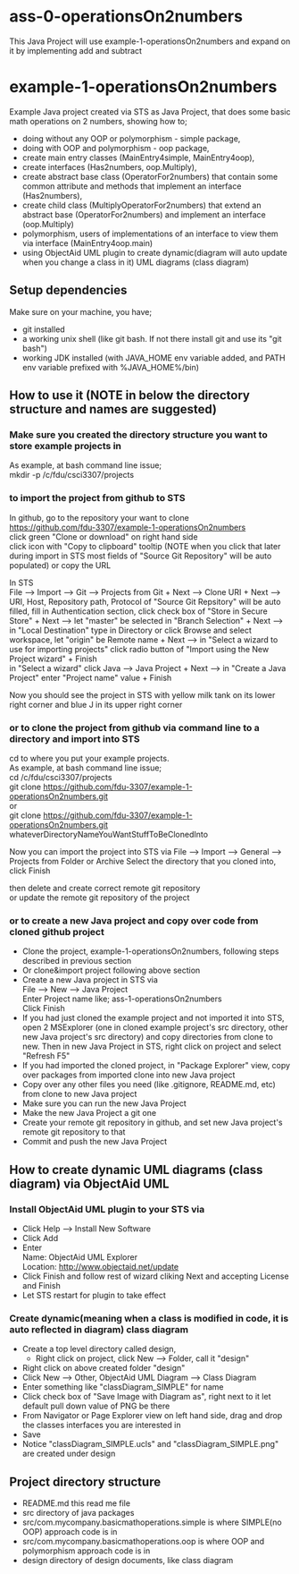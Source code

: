 # ass-0-operationsOn2numbers
This Java Project will use example-1-operationsOn2numbers and expand on it by implementing add and subtract


# example-1-operationsOn2numbers
Example Java project created via STS as Java Project, that does some basic math operations on 2 numbers, showing how to;
- doing without any OOP or polymorphism - simple package,
- doing with OOP and polymorphism - oop package,
- create main entry classes (MainEntry4simple, MainEntry4oop),
- create interfaces (Has2numbers, oop.Multiply), 
- create abstract base class (OperatorFor2numbers) that contain some common attribute and methods that implement an interface (Has2numbers),
- create child class (MultiplyOperatorFor2numbers) that extend an abstract base (OperatorFor2numbers) and implement an interface (oop.Multiply)
- polymorphism, users of implementations of an interface to view them via interface (MainEntry4oop.main)
- using ObjectAid UML plugin to create dynamic(diagram will auto update when you change a class in it) UML diagrams (class diagram)

## Setup dependencies
Make sure on your machine, you have;
- git installed
- a working unix shell (like git bash. If not there install git and use its "git bash")
- working JDK installed (with JAVA_HOME env variable added, and PATH env variable prefixed with %JAVA_HOME%/bin)

## How to use it  (NOTE in below the directory structure and names are suggested)
### Make sure you created the directory structure you want to store example projects in
As example, at bash command line issue;<br>
mkdir -p /c/fdu/csci3307/projects

### to import the project from github to STS
In github, go to the repository your want to clone<br>
https://github.com/fdu-3307/example-1-operationsOn2numbers <br>
click green "Clone or download" on right hand side<br>
click icon with "Copy to clipboard" tooltip (NOTE when you click that later during import in STS most fields of "Source Git Repository" will be auto populated) or copy the URL

In STS<br>
File --> Import --> Git --> Projects from Git + Next --> Clone URI + Next --> URI, Host, Repository path, Protocol of "Source Git Repsitory" will be auto filled, fill in Authentication section, click check box of "Store in Secure Store" + Next --> let "master" be selected in "Branch Selection" + Next --> in "Local Destination" type in Directory or click Browse and select workspace, let "origin" be Remote name + Next  --> in "Select a wizard to use for importing projects" click radio button of "Import using the New Project wizard" + Finish<br>
in "Select a wizard" click Java --> Java Project + Next --> in "Create a Java Project" enter "Project name" value + Finish

Now you should see the project in STS with yellow milk tank on its lower right corner and blue J in its upper right corner  

### or to clone the project from github via command line to a directory and import into STS
cd to where you put your example projects.<br>
As example, at bash command line issue;<br>
cd /c/fdu/csci3307/projects <br>
git clone https://github.com/fdu-3307/example-1-operationsOn2numbers.git <br>
or<br>
git clone https://github.com/fdu-3307/example-1-operationsOn2numbers.git  whateverDirectoryNameYouWantStuffToBeClonedInto

Now you can import the project into STS via
File --> Import --> General --> Projects from Folder or Archive
Select the directory that you cloned into, click Finish 

then delete and create correct remote git repository <br>
or update the remote git repository of the project

### or to create a new Java project and copy over code from cloned github project
- Clone the project, example-1-operationsOn2numbers, following steps described in previous section
- Or clone&import project following above section
- Create a new Java project in STS via<br>
File --> New --> Java Project <br>
Enter Project name like; ass-1-operationsOn2numbers <br>
Click Finish
- If you had just cloned the example project and not imported it into STS, open 2 MSExplorer (one in cloned example project's src directory, other new Java project's src directory) and copy directories from clone to new. Then in new Java Project in STS, right click on project and select "Refresh  F5"
- If you had imported the cloned project, in "Package Explorer" view, copy over packages from imported clone into new Java project
- Copy over any other files you need (like .gitignore, README.md, etc) from clone to new Java project
- Make sure you can run the new Java Project
- Make the new Java Project a git one
- Create your remote git repository in github, and set new Java project's remote git repository to that
- Commit and push the new Java Project

## How to create dynamic UML diagrams (class diagram) via ObjectAid UML
### Install ObjectAid UML plugin to your STS via
- Click Help --> Install New Software
- Click Add
- Enter
<br> Name: ObjectAid UML Explorer
<br> Location: http://www.objectaid.net/update
- Click Finish and follow rest of wizard cliking Next and accepting License and Finish
- Let STS restart for plugin to take effect

### Create dynamic(meaning when a class is modified in code, it is auto reflected in diagram) class diagram
- Create a top level directory called design, 
    - Right click on project, click New --> Folder, call it "design"
- Right click on above created folder "design"
- Click New --> Other, ObjectAid UML Diagram --> Class Diagram
- Enter something like "classDiagram_SIMPLE" for name
- Click check box of "Save Image with Diagram as", right next to it let default pull down value of PNG be there
- From Navigator or Page Explorer view on left hand side, drag and drop the classes interfaces you are interested in
- Save
- Notice "classDiagram_SIMPLE.ucls" and "classDiagram_SIMPLE.png" are created under design

## Project directory structure
- README.md this read me file
- src directory of java packages
- src/com.mycompany.basicmathoperations.simple is where SIMPLE(no OOP) approach code is in
- src/com.mycompany.basicmathoperations.oop is where OOP and polymorphism approach code is in
- design directory of design documents, like class diagram

